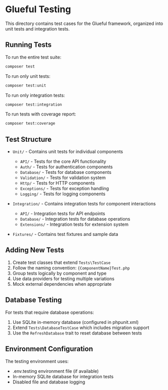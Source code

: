 # Glueful Testing

This directory contains test cases for the Glueful framework, organized into unit tests and integration tests.

## Running Tests

To run the entire test suite:

```bash
composer test
```

To run only unit tests:

```bash
composer test:unit
```

To run only integration tests:

```bash
composer test:integration
```

To run tests with coverage report:

```bash
composer test:coverage
```

## Test Structure

- `Unit/` - Contains unit tests for individual components
  - `API/` - Tests for the core API functionality
  - `Auth/` - Tests for authentication components
  - `Database/` - Tests for database components
  - `Validation/` - Tests for validation system
  - `Http/` - Tests for HTTP components
  - `Exceptions/` - Tests for exception handling
  - `Logging/` - Tests for logging components

- `Integration/` - Contains integration tests for component interactions
  - `API/` - Integration tests for API endpoints
  - `Database/` - Integration tests for database operations
  - `Extensions/` - Integration tests for extension system

- `Fixtures/` - Contains test fixtures and sample data

## Adding New Tests

1. Create test classes that extend `Tests\TestCase`
2. Follow the naming convention: `{ComponentName}Test.php`
3. Group tests logically by component and type
4. Use data providers for testing multiple variations
5. Mock external dependencies when appropriate

## Database Testing

For tests that require database operations:

1. Use SQLite in-memory database (configured in phpunit.xml)
2. Extend `Tests\DatabaseTestCase` which includes migration support
3. Use the `RefreshDatabase` trait to reset database between tests

## Environment Configuration

The testing environment uses:
- .env.testing environment file (if available)
- In-memory SQLite database for integration tests
- Disabled file and database logging
